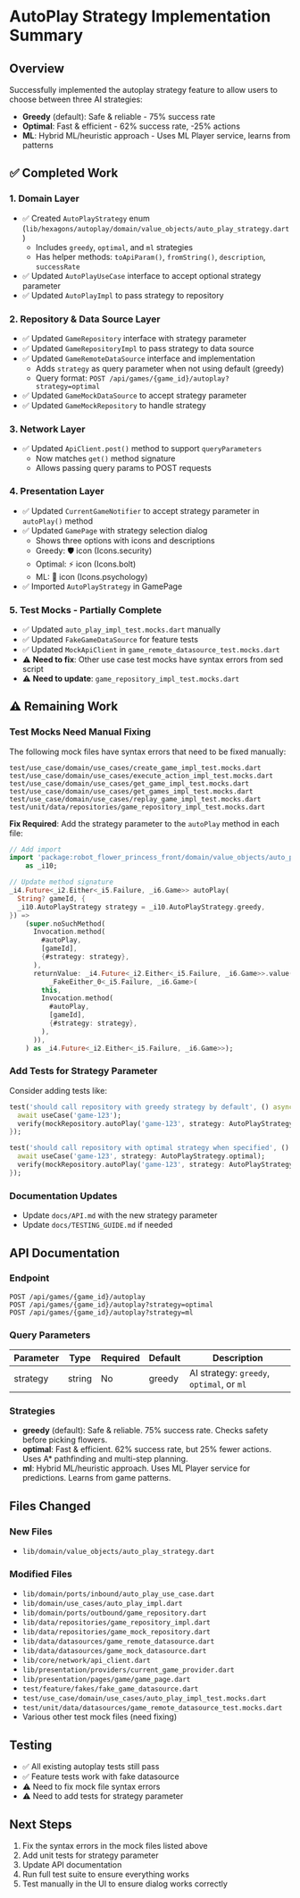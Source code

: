 # AutoPlay Strategy Implementation Summary

## Overview
Successfully implemented the autoplay strategy feature to allow users to choose between three AI strategies:
- **Greedy** (default): Safe & reliable - 75% success rate
- **Optimal**: Fast & efficient - 62% success rate, -25% actions
- **ML**: Hybrid ML/heuristic approach - Uses ML Player service, learns from patterns

## ✅ Completed Work

### 1. Domain Layer
- ✅ Created `AutoPlayStrategy` enum (`lib/hexagons/autoplay/domain/value_objects/auto_play_strategy.dart`)
  - Includes `greedy`, `optimal`, and `ml` strategies
  - Has helper methods: `toApiParam()`, `fromString()`, `description`, `successRate`
- ✅ Updated `AutoPlayUseCase` interface to accept optional strategy parameter
- ✅ Updated `AutoPlayImpl` to pass strategy to repository

### 2. Repository & Data Source Layer
- ✅ Updated `GameRepository` interface with strategy parameter
- ✅ Updated `GameRepositoryImpl` to pass strategy to data source
- ✅ Updated `GameRemoteDataSource` interface and implementation
  - Adds `strategy` as query parameter when not using default (greedy)
  - Query format: `POST /api/games/{game_id}/autoplay?strategy=optimal`
- ✅ Updated `GameMockDataSource` to accept strategy parameter
- ✅ Updated `GameMockRepository` to handle strategy

### 3. Network Layer
- ✅ Updated `ApiClient.post()` method to support `queryParameters`
  - Now matches `get()` method signature
  - Allows passing query params to POST requests

### 4. Presentation Layer
- ✅ Updated `CurrentGameNotifier` to accept strategy parameter in `autoPlay()` method
- ✅ Updated `GamePage` with strategy selection dialog
  - Shows three options with icons and descriptions
  - Greedy: 🛡️ icon (Icons.security)
  - Optimal: ⚡ icon (Icons.bolt)
  - ML: 🧠 icon (Icons.psychology)
- ✅ Imported `AutoPlayStrategy` in GamePage

### 5. Test Mocks - Partially Complete
- ✅ Updated `auto_play_impl_test.mocks.dart` manually
- ✅ Updated `FakeGameDataSource` for feature tests
- ✅ Updated `MockApiClient` in `game_remote_datasource_test.mocks.dart`
- ⚠️ **Need to fix**: Other use case test mocks have syntax errors from sed script
- ⚠️ **Need to update**: `game_repository_impl_test.mocks.dart`

## ⚠️ Remaining Work

### Test Mocks Need Manual Fixing
The following mock files have syntax errors that need to be fixed manually:

```
test/use_case/domain/use_cases/create_game_impl_test.mocks.dart
test/use_case/domain/use_cases/execute_action_impl_test.mocks.dart
test/use_case/domain/use_cases/get_game_impl_test.mocks.dart
test/use_case/domain/use_cases/get_games_impl_test.mocks.dart
test/use_case/domain/use_cases/replay_game_impl_test.mocks.dart
test/unit/data/repositories/game_repository_impl_test.mocks.dart
```

**Fix Required**: Add the strategy parameter to the `autoPlay` method in each file:

```dart
// Add import
import 'package:robot_flower_princess_front/domain/value_objects/auto_play_strategy.dart'
    as _i10;

// Update method signature
_i4.Future<_i2.Either<_i5.Failure, _i6.Game>> autoPlay(
  String? gameId, {
  _i10.AutoPlayStrategy strategy = _i10.AutoPlayStrategy.greedy,
}) =>
    (super.noSuchMethod(
      Invocation.method(
        #autoPlay,
        [gameId],
        {#strategy: strategy},
      ),
      returnValue: _i4.Future<_i2.Either<_i5.Failure, _i6.Game>>.value(
          _FakeEither_0<_i5.Failure, _i6.Game>(
        this,
        Invocation.method(
          #autoPlay,
          [gameId],
          {#strategy: strategy},
        ),
      )),
    ) as _i4.Future<_i2.Either<_i5.Failure, _i6.Game>>);
```

### Add Tests for Strategy Parameter
Consider adding tests like:

```dart
test('should call repository with greedy strategy by default', () async {
  await useCase('game-123');
  verify(mockRepository.autoPlay('game-123', strategy: AutoPlayStrategy.greedy));
});

test('should call repository with optimal strategy when specified', () async {
  await useCase('game-123', strategy: AutoPlayStrategy.optimal);
  verify(mockRepository.autoPlay('game-123', strategy: AutoPlayStrategy.optimal));
});
```

### Documentation Updates
- Update `docs/API.md` with the new strategy parameter
- Update `docs/TESTING_GUIDE.md` if needed

## API Documentation

### Endpoint
```
POST /api/games/{game_id}/autoplay
POST /api/games/{game_id}/autoplay?strategy=optimal
POST /api/games/{game_id}/autoplay?strategy=ml
```

### Query Parameters
| Parameter | Type | Required | Default | Description |
|-----------|------|----------|---------|-------------|
| strategy | string | No | greedy | AI strategy: `greedy`, `optimal`, or `ml` |

### Strategies
- **greedy** (default): Safe & reliable. 75% success rate. Checks safety before picking flowers.
- **optimal**: Fast & efficient. 62% success rate, but 25% fewer actions. Uses A* pathfinding and multi-step planning.
- **ml**: Hybrid ML/heuristic approach. Uses ML Player service for predictions. Learns from game patterns.

## Files Changed

### New Files
- `lib/domain/value_objects/auto_play_strategy.dart`

### Modified Files
- `lib/domain/ports/inbound/auto_play_use_case.dart`
- `lib/domain/use_cases/auto_play_impl.dart`
- `lib/domain/ports/outbound/game_repository.dart`
- `lib/data/repositories/game_repository_impl.dart`
- `lib/data/repositories/game_mock_repository.dart`
- `lib/data/datasources/game_remote_datasource.dart`
- `lib/data/datasources/game_mock_datasource.dart`
- `lib/core/network/api_client.dart`
- `lib/presentation/providers/current_game_provider.dart`
- `lib/presentation/pages/game/game_page.dart`
- `test/feature/fakes/fake_game_datasource.dart`
- `test/use_case/domain/use_cases/auto_play_impl_test.mocks.dart`
- `test/unit/data/datasources/game_remote_datasource_test.mocks.dart`
- Various other test mock files (need fixing)

## Testing
- ✅ All existing autoplay tests still pass
- ✅ Feature tests work with fake datasource
- ⚠️ Need to fix mock file syntax errors
- ⚠️ Need to add tests for strategy parameter

## Next Steps
1. Fix the syntax errors in the mock files listed above
2. Add unit tests for strategy parameter
3. Update API documentation
4. Run full test suite to ensure everything works
5. Test manually in the UI to ensure dialog works correctly
